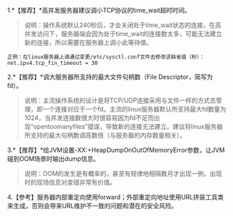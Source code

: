 
1.*【推荐】*高并发服务器建议调小TCP协议的time_wait超时时间。
> 说明：操作系统默认240秒后，才会关闭处于time_wait状态的连接，在高并发访问下，服务器端会因为处于time_wait的连接数太多，可能无法建立新的连接，所以需要在服务器上调小此等待值。

```
正例：在linux服务器上请通过变更/etc/sysctl.conf文件去修改该缺省值（秒）：
net.ipv4.tcp_fin_timeout = 30
```
2.*【推荐】*调大服务器所支持的最大文件句柄数（File  Descriptor，简写为fd）。
> 说明：主流操作系统的设计是将TCP/UDP连接采用与文件一样的方式去管理，即一个连接对应于一个fd。主流的linux服务器默认所支持最大fd数量为1024，当并发连接数很大时很容易因为fd不足而出现“opentoomanyfiles”错误，导致新的连接无法建立。建议将linux服务器所支持的最大句柄数调高数倍（与服务器的内存数量相关）。

3.*【推荐】*给JVM设置-XX:+HeapDumpOnOutOfMemoryError参数，让JVM碰到OOM场景时输出dump信息。
> 说明：OOM的发生是有概率的，甚至有规律地相隔数月才出现一例，出现时的现场信息对查错非常有价值。

4.【参考】服务器内部重定向使用forward；外部重定向地址使用URL拼装工具类来生成，否则会带来URL维护不一致的问题和潜在的安全风险。